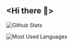 ## <Hi there 👋>

<!--
**yangxingy1/yangxingy1** is a ✨ _special_ ✨ repository because its `README.md` (this file) appears on your GitHub profile.

Here are some ideas to get you started:

- 🔭 I’m currently working on ...
- 🌱 I’m currently learning ...
- 👯 I’m looking to collaborate on ...
- 🤔 I’m looking for help with ...
- 💬 Ask me about ...
- 📫 How to reach me: ...
- 😄 Pronouns: ...
- ⚡ Fun fact: ...
-->

![Github Stats](https://github-readme-stats.vercel.app/api?username=yangxingy1&show_icons=true&theme=dark&count_private=true)

![Most Used Languages](https://github-readme-stats.vercel.app/api/top-langs/?username=yangxingy1&theme=dark&layout=compact)
